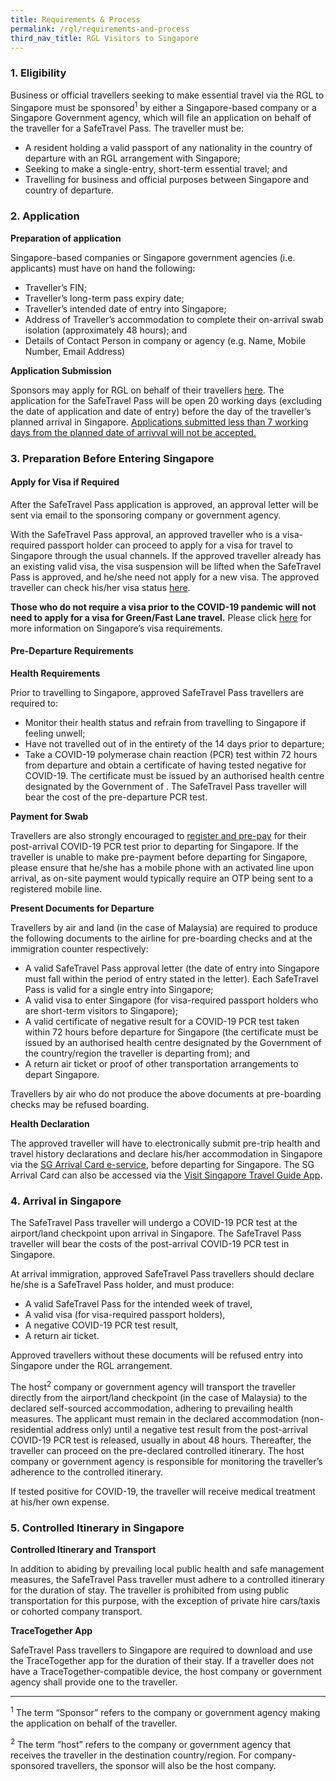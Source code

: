 ```yaml
---
title: Requirements & Process
permalink: /rgl/requirements-and-process
third_nav_title: RGL Visitors to Singapore
---
```

### **1. Eligibility**

Business or official travellers seeking to make essential travel via the RGL to Singapore must be sponsored<sup>1</sup> by either a Singapore-based company or a Singapore Government agency, which will file an application on behalf of the traveller for a SafeTravel Pass. The traveller must be:

- A resident holding a valid passport of any nationality in the country of departure with an RGL arrangement with Singapore;
- Seeking to make a single-entry, short-term essential travel; and
- Travelling for business and official purposes between Singapore and country of departure.

### **2. Application**

**Preparation of application**

Singapore-based companies or Singapore government agencies (i.e. applicants) must have on hand the following:
- Traveller’s FIN;
- Traveller’s long-term pass expiry date;
- Traveller’s intended date of entry into Singapore;
- Address of Traveller’s accommodation to complete their on-arrival swab isolation (approximately 48 hours); and
- Details of Contact Person in company or agency (e.g. Name, Mobile Number, Email Address)

**Application Submission**

Sponsors may apply for RGL on behalf of their travellers [here](rgl/apply-now). The application for the SafeTravel Pass will be open 20 working days (excluding the date of application and date of entry) before the day of the traveller’s planned arrival in Singapore. <u>Applications submitted less than 7 working days from the planned date of arrivval will not be accepted.</u>

### **3. Preparation Before Entering Singapore**

#### Apply for Visa if Required

After the SafeTravel Pass application is approved, an approval letter will be sent via email to the sponsoring company or government agency.

With the SafeTravel Pass approval, an approved traveller who is a visa-required passport holder can proceed to apply for a visa for travel to Singapore through the usual channels. If the approved traveller already has an existing valid visa, the visa suspension will be lifted when the SafeTravel Pass is approved, and he/she need not apply for a new visa. The approved traveller can check his/her visa status [here](https://eservices.ica.gov.sg/esvclandingpage/save).

**Those who do not require a visa prior to the COVID-19 pandemic will not need to apply for a visa for Green/Fast Lane travel.** Please click [here](https://www.ica.gov.sg/enteranddeparting/before/entryvisa/) for more information on Singapore’s visa requirements.

#### Pre-Departure Requirements

**Health Requirements**

Prior to travelling to Singapore, approved SafeTravel Pass travellers are required to:
- Monitor their health status and refrain from travelling to Singapore if feeling unwell;
- Have not travelled out of <country> in the entirety of the 14 days prior to departure;
- Take a COVID-19 polymerase chain reaction (PCR) test within 72 hours from departure and obtain a certificate of having tested negative for COVID-19. The certificate must be issued by an authorised health centre designated by the Government of <country>. The SafeTravel Pass traveller will bear the cost of the pre-departure PCR test.

**Payment for Swab**

Travellers are also strongly encouraged to [register and pre-pay](https://safetravel.changiairport.com/#/) for their post-arrival COVID-19 PCR test prior to departing for Singapore. If the traveller is unable to make pre-payment before departing for Singapore, please ensure that he/she has a mobile phone with an activated line upon arrival, as on-site payment would typically require an OTP being sent to a registered mobile line. 

**Present Documents for Departure**

Travellers by air and land (in the case of Malaysia) are required to produce the following documents to the airline for pre-boarding checks and at the immigration counter respectively:

  - A valid SafeTravel Pass approval letter (the date of entry into Singapore must fall within the period of entry stated in the letter). Each SafeTravel Pass is valid for a single entry into Singapore;
  - A valid visa to enter Singapore (for visa-required passport holders who are short-term visitors to Singapore);
  - A valid certificate of negative result for a COVID-19 PCR test taken within 72 hours before departure for Singapore (the certificate must be issued by an authorised health centre designated by the Government of the country/region the traveller is departing from); and
  - A return air ticket or proof of other transportation arrangements to depart Singapore.

Travellers by air who do not produce the above documents at pre-boarding checks may be refused boarding.

**Health Declaration**

The approved traveller will have to electronically submit pre-trip health and travel history declarations and declare his/her accommodation in Singapore via the [SG Arrival Card e-service](https://eservices.ica.gov.sg/sgarrivalcard/), before departing for Singapore. The SG Arrival Card can also be accessed via the [Visit Singapore Travel Guide App](https://www.visitsingapore.com/travel-guide-tips/visit-singapore-travel-guide-app/).

### **4. Arrival in Singapore**

The SafeTravel Pass traveller will undergo a COVID-19 PCR test at the airport/land checkpoint upon arrival in Singapore.  The SafeTravel Pass traveller will bear the costs of the post-arrival COVID-19 PCR test in Singapore. 

At arrival immigration, approved SafeTravel Pass travellers should declare he/she is a SafeTravel Pass holder, and must produce:
- A valid SafeTravel Pass for the intended week of travel,
- A valid visa (for visa-required passport holders),
- A negative COVID-19 PCR test result,
- A return air ticket.

Approved travellers without these documents will be refused entry into Singapore under the RGL arrangement.

The host<sup>2</sup> company or government agency will transport the traveller directly from the airport/land checkpoint (in the case of Malaysia) to the declared self-sourced accommodation, adhering to prevailing health measures. The applicant must remain in the declared accommodation (non-residential address only) until a negative test result from the post-arrival COVID-19 PCR test is released, usually in about 48 hours. Thereafter, the traveller can proceed on the pre-declared controlled itinerary. The host company or government agency is responsible for monitoring the traveller’s adherence to the controlled itinerary. 

If tested positive for COVID-19, the traveller will receive medical treatment at his/her own expense. 

### **5. Controlled Itinerary in Singapore**

**Controlled Itinerary and Transport**

In addition to abiding by prevailing local public health and safe management measures, the SafeTravel Pass traveller must adhere to a controlled itinerary for the duration of stay. The traveller is prohibited from using public transportation for this purpose, with the exception of private hire cars/taxis or cohorted company transport.


**TraceTogether App**

SafeTravel Pass travellers to Singapore are required to download and use the TraceTogether app for the duration of their stay.  If a traveller does not have a TraceTogether-compatible device, the host company or government agency shall provide one to the traveller.

-----

<sup>1</sup> The term “Sponsor” refers to the company or government agency making the application on behalf of the traveller.

<sup>2</sup> The term “host” refers to the company or government agency that receives the traveller in the destination country/region. For company-sponsored travellers, the sponsor will also be the host company.
